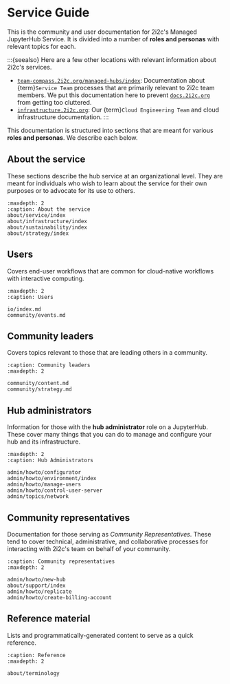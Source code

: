 # Service Guide

This is the community and user documentation for 2i2c's Managed JupyterHub Service.
It is divided into a number of **roles and personas** with relevant topics for each.

:::{seealso}
Here are a few other locations with relevant information about 2i2c's services.

- [`team-compass.2i2c.org/managed-hubs/index`](https://team-compass.2i2c.org/en/latest/projects/managed-hubs/index.html): Documentation about {term}`Service Team` processes that are primarily relevant to 2i2c team members. We put this documentation here to prevent [`docs.2i2c.org`](https://docs.2i2c.org) from getting too cluttered.
- [`infrastructure.2i2c.org`](https://infrastructure.2i2c.org): Our {term}`Cloud Engineering Team` and cloud infrastructure documentation.
:::

This documentation is structured into sections that are meant for various **roles and personas**.
We describe each below.

## About the service

These sections describe the hub service at an organizational level.
They are meant for individuals who wish to learn about the service for their own purposes or to advocate for its use to others.

```{toctree}
:maxdepth: 2
:caption: About the service
about/service/index
about/infrastructure/index
about/sustainability/index
about/strategy/index
```

## Users

Covers end-user workflows that are common for cloud-native workflows with interactive computing.

```{toctree}
:maxdepth: 2
:caption: Users

io/index.md
community/events.md
```

## Community leaders

Covers topics relevant to those that are leading others in a community.

```{toctree}
:caption: Community leaders
:maxdepth: 2

community/content.md
community/strategy.md
```

## Hub administrators

Information for those with the **hub administrator** role on a JupyterHub.
These cover many things that you can do to manage and configure your hub and its infrastructure.

```{toctree}
:maxdepth: 2
:caption: Hub Administrators

admin/howto/configurator
admin/howto/environment/index
admin/howto/manage-users
admin/howto/control-user-server
admin/topics/network
```

## Community representatives

Documentation for those serving as _Community Representatives_.
These tend to cover technical, administrative, and collaborative processes for interacting with 2i2c's team on behalf of your community.

```{toctree}
:caption: Community representatives
:maxdepth: 2

admin/howto/new-hub
about/support/index
admin/howto/replicate
admin/howto/create-billing-account
```

## Reference material

Lists and programmatically-generated content to serve as a quick reference.

```{toctree}
:caption: Reference
:maxdepth: 2

about/terminology
```